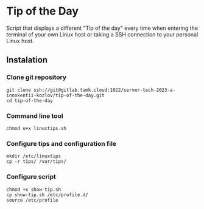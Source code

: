 # Tip of the Day

Script that displays a different "Tip of the day" every time when entering the terminal of your own Linux host or taking a SSH connection to your personal Linux host.

## Instalation

### Clone git repository
```
git clone ssh://git@gitlab.tamk.cloud:1022/server-tech-2023-a-innokentii-kozlov/tip-of-the-day.git
cd tip-of-the-day
```

### Command line tool
```
chmod u+x linuxtips.sh
```

### Configure tips and configuration file
```
mkdir /etc/linuxtips
cp -r tips/ /var/tips/
```

### Configure script
```
chmod +x show-tip.sh
cp show-tip.sh /etc/profile.d/
source /etc/profile
```
